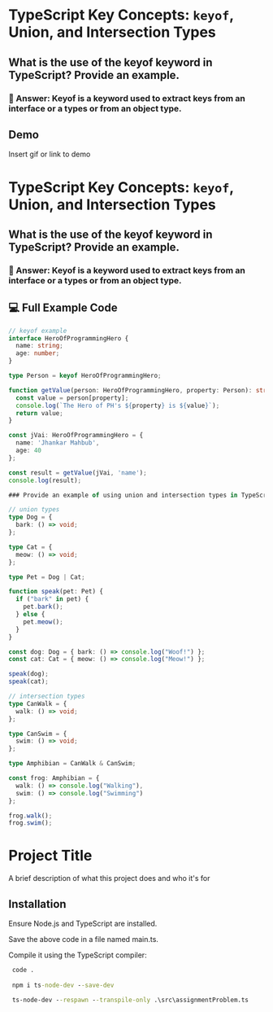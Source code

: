 
# TypeScript Key Concepts: `keyof`, Union, and Intersection Types


## What is the use of the keyof keyword in TypeScript? Provide an example.

### 📘 Answer: Keyof is a keyword used to extract keys from an interface or a types or from an object type. 


## Demo

Insert gif or link to demo


# TypeScript Key Concepts: `keyof`, Union, and Intersection Types


## What is the use of the keyof keyword in TypeScript? Provide an example.

### 📘 Answer: Keyof is a keyword used to extract keys from an interface or a types or from an object type. 


## 💻 Full Example Code

```ts
// keyof example
interface HeroOfProgrammingHero {
  name: string;
  age: number;
}

type Person = keyof HeroOfProgrammingHero;

function getValue(person: HeroOfProgrammingHero, property: Person): string | number {
  const value = person[property];
  console.log(`The Hero of PH's ${property} is ${value}`);
  return value;
}

const jVai: HeroOfProgrammingHero = {
  name: 'Jhankar Mahbub',
  age: 40
};

const result = getValue(jVai, 'name');
console.log(result);

### Provide an example of using union and intersection types in TypeScript.

// union types
type Dog = {
  bark: () => void;
};

type Cat = {
  meow: () => void;
};

type Pet = Dog | Cat;

function speak(pet: Pet) {
  if ("bark" in pet) {
    pet.bark();
  } else {
    pet.meow();
  }
}

const dog: Dog = { bark: () => console.log("Woof!") };
const cat: Cat = { meow: () => console.log("Meow!") };

speak(dog); 
speak(cat);

// intersection types
type CanWalk = {
  walk: () => void;
};

type CanSwim = {
  swim: () => void;
};

type Amphibian = CanWalk & CanSwim;

const frog: Amphibian = {
  walk: () => console.log("Walking"),
  swim: () => console.log("Swimming")
};

frog.walk(); 
frog.swim();
```


# Project Title

A brief description of what this project does and who it's for


## Installation

Ensure Node.js and TypeScript are installed.

Save the above code in a file named main.ts.

Compile it using the TypeScript compiler:

```cmd
 code .
 
 npm i ts-node-dev --save-dev

 ts-node-dev --respawn --transpile-only .\src\assignmentProblem.ts
```
    



